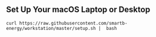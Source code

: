## Set Up Your macOS Laptop or Desktop
```
curl https://raw.githubusercontent.com/smartb-energy/workstation/master/setup.sh |  bash
```
